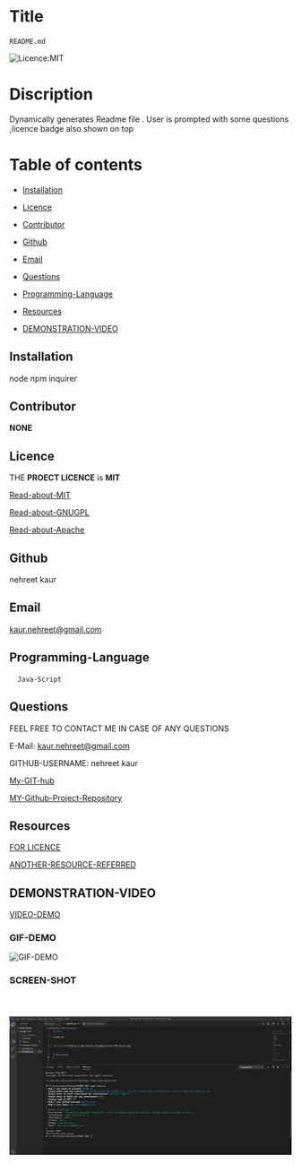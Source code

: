 # Title
```
README.md
```

![Licence:MIT](https://img.shields.io/badge/Licence-MIT-green.svg)
 

# Discription 



 Dynamically generates Readme file . User is prompted with some questions ,licence badge also shown on top


# Table of contents


* [Installation](#installation)


* [Licence](#licence)

* [Contributor](#contributor)

* [Github](#github)

* [Email](#email)

* [Questions](#questions)

*  [Programming-Language](#Programming-Language ) 

* [Resources](#resources)

* [DEMONSTRATION-VIDEO](#DEMONSTRATION-VIDEO)


## Installation

node npm inquirer

## Contributor
**NONE**


## Licence
THE   **PROECT LICENCE**      is       **MIT**


[Read-about-MIT](https://opensource.org/licenses/MIT)

[Read-about-GNUGPL](https://opensource.org/licenses/gpl-3.0)

[Read-about-Apache](https://opensource.org/licenses/Apache-2.0)







## Github 

nehreet kaur

## Email

kaur.nehreet@gmail.com

## Programming-Language 
```
  Java-Script
 ```

## Questions


FEEL FREE TO CONTACT ME IN CASE OF ANY QUESTIONS


 E-Mail:  kaur.nehreet@gmail.com


GITHUB-USERNAME:  nehreet kaur




[My-GIT-hub](https://github.com/)


[MY-Github-Project-Repository](https://github.com/nehreetkaur/README-GEN)





## Resources

[FOR LICENCE]( https://shields.io/)


[ANOTHER-RESOURCE-REFERRED](https://gist.github.com/lukas-h/2a5d00690736b4c3a7ba)


## DEMONSTRATION-VIDEO
[VIDEO-DEMO](https://drive.google.com/file/d/1g1MP9RLnj9X3DWB-tGdyxInY9PpQPBZf/view)


### GIF-DEMO
![GIF-DEMO](images/Demo.gif)


### SCREEN-SHOT

![Terminal-screenshot](images/terminalscreenshot.png)


